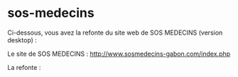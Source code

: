# sos-medecins

Ci-dessous, vous avez la refonte du site web de SOS MEDECINS (version desktop) :

Le site de SOS MEDECINS : http://www.sosmedecins-gabon.com/index.php

La refonte : 
